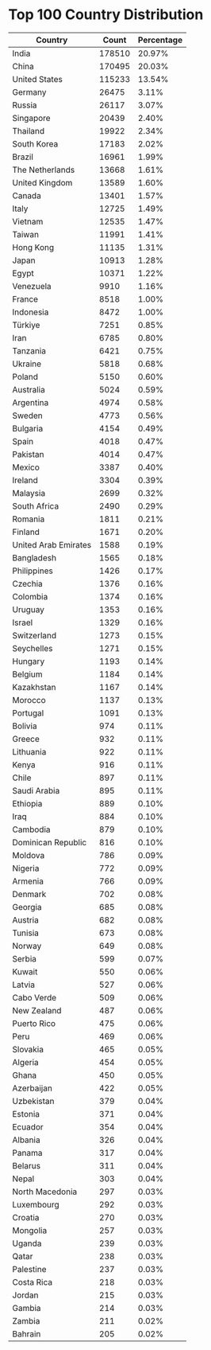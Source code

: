 # Top 100 Country Distribution
| Country | Count | Percentage |
|----|----|----|
| India | 178510 | 20.97% |
| China | 170495 | 20.03% |
| United States | 115233 | 13.54% |
| Germany | 26475 | 3.11% |
| Russia | 26117 | 3.07% |
| Singapore | 20439 | 2.40% |
| Thailand | 19922 | 2.34% |
| South Korea | 17183 | 2.02% |
| Brazil | 16961 | 1.99% |
| The Netherlands | 13668 | 1.61% |
| United Kingdom | 13589 | 1.60% |
| Canada | 13401 | 1.57% |
| Italy | 12725 | 1.49% |
| Vietnam | 12535 | 1.47% |
| Taiwan | 11991 | 1.41% |
| Hong Kong | 11135 | 1.31% |
| Japan | 10913 | 1.28% |
| Egypt | 10371 | 1.22% |
| Venezuela | 9910 | 1.16% |
| France | 8518 | 1.00% |
| Indonesia | 8472 | 1.00% |
| Türkiye | 7251 | 0.85% |
| Iran | 6785 | 0.80% |
| Tanzania | 6421 | 0.75% |
| Ukraine | 5818 | 0.68% |
| Poland | 5150 | 0.60% |
| Australia | 5024 | 0.59% |
| Argentina | 4974 | 0.58% |
| Sweden | 4773 | 0.56% |
| Bulgaria | 4154 | 0.49% |
| Spain | 4018 | 0.47% |
| Pakistan | 4014 | 0.47% |
| Mexico | 3387 | 0.40% |
| Ireland | 3304 | 0.39% |
| Malaysia | 2699 | 0.32% |
| South Africa | 2490 | 0.29% |
| Romania | 1811 | 0.21% |
| Finland | 1671 | 0.20% |
| United Arab Emirates | 1588 | 0.19% |
| Bangladesh | 1565 | 0.18% |
| Philippines | 1426 | 0.17% |
| Czechia | 1376 | 0.16% |
| Colombia | 1374 | 0.16% |
| Uruguay | 1353 | 0.16% |
| Israel | 1329 | 0.16% |
| Switzerland | 1273 | 0.15% |
| Seychelles | 1271 | 0.15% |
| Hungary | 1193 | 0.14% |
| Belgium | 1184 | 0.14% |
| Kazakhstan | 1167 | 0.14% |
| Morocco | 1137 | 0.13% |
| Portugal | 1091 | 0.13% |
| Bolivia | 974 | 0.11% |
| Greece | 932 | 0.11% |
| Lithuania | 922 | 0.11% |
| Kenya | 916 | 0.11% |
| Chile | 897 | 0.11% |
| Saudi Arabia | 895 | 0.11% |
| Ethiopia | 889 | 0.10% |
| Iraq | 884 | 0.10% |
| Cambodia | 879 | 0.10% |
| Dominican Republic | 816 | 0.10% |
| Moldova | 786 | 0.09% |
| Nigeria | 772 | 0.09% |
| Armenia | 766 | 0.09% |
| Denmark | 702 | 0.08% |
| Georgia | 685 | 0.08% |
| Austria | 682 | 0.08% |
| Tunisia | 673 | 0.08% |
| Norway | 649 | 0.08% |
| Serbia | 599 | 0.07% |
| Kuwait | 550 | 0.06% |
| Latvia | 527 | 0.06% |
| Cabo Verde | 509 | 0.06% |
| New Zealand | 487 | 0.06% |
| Puerto Rico | 475 | 0.06% |
| Peru | 469 | 0.06% |
| Slovakia | 465 | 0.05% |
| Algeria | 454 | 0.05% |
| Ghana | 450 | 0.05% |
| Azerbaijan | 422 | 0.05% |
| Uzbekistan | 379 | 0.04% |
| Estonia | 371 | 0.04% |
| Ecuador | 354 | 0.04% |
| Albania | 326 | 0.04% |
| Panama | 317 | 0.04% |
| Belarus | 311 | 0.04% |
| Nepal | 303 | 0.04% |
| North Macedonia | 297 | 0.03% |
| Luxembourg | 292 | 0.03% |
| Croatia | 270 | 0.03% |
| Mongolia | 257 | 0.03% |
| Uganda | 239 | 0.03% |
| Qatar | 238 | 0.03% |
| Palestine | 237 | 0.03% |
| Costa Rica | 218 | 0.03% |
| Jordan | 215 | 0.03% |
| Gambia | 214 | 0.03% |
| Zambia | 211 | 0.02% |
| Bahrain | 205 | 0.02% |
